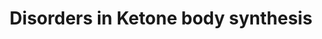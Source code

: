 ---
annotations:
- id: PW:0000013
  parent: disease pathway
  type: Pathway Ontology
  value: disease pathway
- id: PW:0000002
  parent: classic metabolic pathway
  type: Pathway Ontology
  value: classic metabolic pathway
- id: DOID:14723
  parent: genetic disease
  type: Disease Ontology
  value: beta-ketothiolase deficiency
- id: PW:0000069
  parent: classic metabolic pathway
  type: Pathway Ontology
  value: ketone bodies metabolic pathway
- id: PW:0002323
  parent: disease pathway
  type: Pathway Ontology
  value: 3-hydroxy-3-methylglutaryl-CoA lyase deficiency pathway
- id: CL:0000003
  parent: native cell
  type: Cell Type Ontology
  value: native cell
authors:
- SamDrabbe
- AmauryPelzer
description: Disorders in ketone body synthesis
last-edited: 2022-02-23
organisms:
- Homo sapiens
redirect_from:
- /index.php/Pathway:WP5175
- /instance/WP5175
revision: null
schema-jsonld:
- '@context': https://schema.org/
  '@id': https://wikipathways.github.io/pathways/WP5175.html
  '@type': Dataset
  creator:
    '@type': Organization
    name: WikiPathways
  description: Disorders in ketone body synthesis
  keywords:
  - 3-hydroxy-3-methylglutaryl-coenzyme A
  - 3-hydroxybutyric acid
  - ACAT1
  - Acetoacetyl-CoA
  - Acetyl-CoA
  - BDH1
  - CARBON DIOXIDE
  - CoASH
  - Coenzym A
  - H+
  - HMGCL
  - HMGCS2
  - LEUCINE
  - Leucine, isoleucine and valine metabolism
  - Mitochondrial long chain fatty acid beta-oxidation
  - NAD+
  - NADH
  - Tricarboxylic
  - acetoacetate
  - acetone
  - acid cycle
  - fatty acids
  license: CC0
  name: Disorders in Ketone body synthesis
seo: CreativeWork
title: Disorders in Ketone body synthesis
wpid: WP5175
---